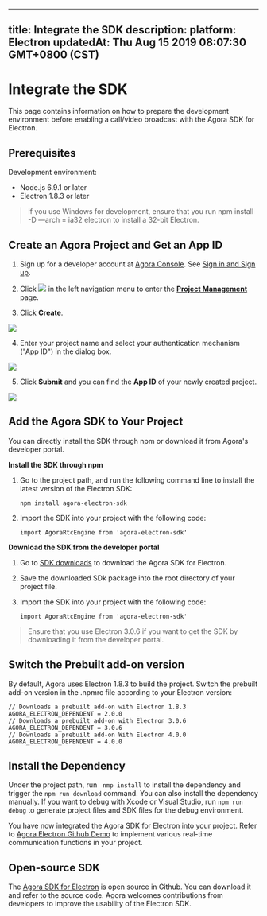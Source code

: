 
---
title: Integrate the SDK
description: 
platform: Electron
updatedAt: Thu Aug 15 2019 08:07:30 GMT+0800 (CST)
---
# Integrate the SDK
This page contains information on how to prepare the development environment before enabling a call/video broadcast with the Agora SDK for Electron.

## Prerequisites

Development environment:

- Node.js 6.9.1 or later
- Electron 1.8.3 or later

> If you use Windows for development, ensure that you run npm install -D —arch = ia32 electron to install  a 32-bit Electron.

## Create an Agora Project and Get an App ID
1. Sign up for a developer account at [Agora Console](https://dashboard.agora.io/). See [Sign in and Sign up](../../en/Interactive%20Broadcast/sign_in_and_sign_up.md).

2. Click ![](https://web-cdn.agora.io/docs-files/1551254998344) in the left navigation menu to enter the [**Project Management**](https://dashboard.agora.io/projects) page.

3. Click **Create**. 

![](https://web-cdn.agora.io/docs-files/1574924327108)

4.  Enter your project name and select your authentication mechanism ("App ID") in the dialog box.

![](https://web-cdn.agora.io/docs-files/1574924446798)
	
5. Click **Submit** and you can find the **App ID** of your newly created project.

![](https://web-cdn.agora.io/docs-files/1574924570426)

## Add the Agora SDK to Your Project

You can directly install the SDK through npm or download it from Agora's developer portal.

**Install the SDK through npm**

1. Go to the project path, and run the following command line to install the latest version of the Electron SDK:

	`npm install agora-electron-sdk`
	
2. Import the SDK into your project with the following code:

	`import AgoraRtcEngine from 'agora-electron-sdk'`

**Download the SDK from the developer portal**

1. Go to [SDK downloads](https://docs.agora.io/en/Agora%20Platform/downloads) to download the Agora SDK for Electron.
2. Save the downloaded SDk package into the root directory of your project file.
3. Import the SDK into your project with the following code:

	`import AgoraRtcEngine from 'agora-electron-sdk'`
	
> Ensure that you use Electron 3.0.6 if you want to get the SDK by downloading it from the developer portal.

## Switch the Prebuilt add-on version

By default, Agora uses Electron 1.8.3 to build the project. Switch the prebuilt add-on version in the .npmrc file according to your Electron version:

```
// Downloads a prebuilt add-on with Electron 1.8.3
AGORA_ELECTRON_DEPENDENT = 2.0.0
// Downloads a prebuilt add-on with Electron 3.0.6
AGORA_ELECTRON_DEPENDENT = 3.0.6
// Downloads a prebuilt add-on With Electron 4.0.0
AGORA_ELECTRON_DEPENDENT = 4.0.0
```

## Install the Dependency
Under the project path, run ` nmp install` to install the dependency and trigger the `npm run download` command. You can also install the dependency manually.
If you want to debug with Xcode or Visual Studio, run `npm run debug` to generate project files and SDK files for the debug environment. 

You have now integrated the Agora SDK for Electron into your project. Refer to  [Agora Electron Github Demo](https://github.com/AgoraIO-Community/Agora-Electron-Quickstart) to implement various real-time communication functions in your project.

## Open-source SDK

The [Agora SDK for Electron](https://www.npmjs.com/package/agora-electron-sdk) is open source in Github. You can download it and refer to the source code. Agora welcomes contributions from developers to improve the usability of the Electron SDK.

